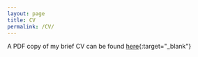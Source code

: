 ```yaml
---
layout: page
title: CV
permalink: /CV/
---
```


A PDF copy of my brief CV can be found [here](../assets/CV.pdf){:target="_blank"}
